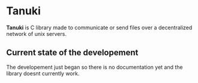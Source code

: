 # Tanuki

**Tanuki** is C library made to communicate or send files over a decentralized network of unix servers.

## Current state of the developement
The developement just began so there is no documentation yet and the library doesnt currently work.